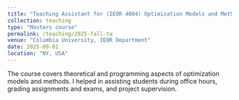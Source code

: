 ```yaml
---
title: "Teaching Assistant for (IEOR 4004) Optimization Models and Methods"
collection: teaching
type: "Masters course"
permalink: /teaching/2025-fall-ta
venue: "Columbia University, IEOR Department"
date: 2025-09-01
location: "NY, USA"
---
```


The course covers theoretical and programming aspects of optimization models and methods. 
I helped in assisting students during office hours, grading assignments and exams, and project supervision.